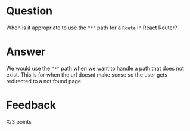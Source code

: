 # Question

When is it appropriate to use the `"*"` path for a `Route` in React Router?

# Answer

We would use the `"*"` path when we want to handle a path that does not exist. This is for when the url doesnt make sense so the user gets redirected to a not found page.

# Feedback

X/3 points
